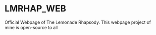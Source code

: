 # LMRHAP_WEB
Official Webpage of The Lemonade Rhapsody.
This webpage project of mine is open-source to all

